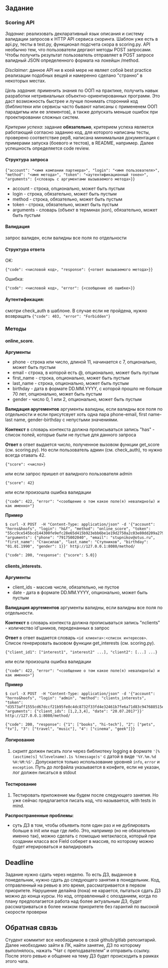 ## Задание
### Scoring API

*Задание*: реализовать декларативный язык описания и систему валидации запросов к HTTP API сервиса скоринга. Шаблон уже есть в api.py, тесты в test.py, функционал подсчета скора в scoring.py. API необычно тем, что пользователи дергают методы POST запросами. Чтобы получить результат пользователь отправляет в POST запросе валидный JSON определенного формата на локейшн /method.

*Disclaimer*: данное API ни в коей мере не являет собой best practice реализации подобных вещей и намеренно сделано "странно" в некоторых местах.

*Цель задания*: применить знания по ООП на практике, получить навык разработки нетривиальных объектно-ориентированных программ. Это даст возможность быстрее и лучше понимать сторонний код (библиотеки или сервисы часто бывают написаны с примененем ООП парадигмы или ее элементов), а также допускать меньше ошибок при проектировании сложных систем.

*Критерии успеха*: задание __обязательно__, критерием успеха является работающий согласно заданию код, для которого написаны тесты, проверено соответствие pep8, написана минимальная документация с примерами запуска (боевого и тестов), в README, например. Далее успешность определяется code review.

#### Структура запроса
```
{"account": "<имя компании партнера>", "login": "<имя пользователя>", "method": "<имя метода>", "token": "<аутентификационный токен>", "arguments": {<словарь с аргументами вызываемого метода>}}
```
* account - строка, опционально, может быть пустым
* login - строка, обязательно, может быть пустым
* method - строка, обязательно, может быть пустым
* token - строка, обязательно, может быть пустым
* arguments - словарь (объект в терминах json), обязательно, может быть пустым

#### Валидация
запрос валиден, если валидны все поля по отдельности

#### Структура ответа
OK:
```
{"code": <числовой код>, "response": {<ответ вызываемого метода>}}
```
Ошибка:
```
{"code": <числовой код>, "error": {<сообщение об ошибке>}}
```

#### Аутентификация:
смотри check_auth в шаблоне. В случае если не пройдена, нужно возвращать
```{"code": 403, "error": "Forbidden"}```

### Методы
#### online_score.
__Аргументы__
* phone - строка или число, длиной 11, начинается с 7, опционально, может быть пустым
* email - строка, в которой есть @, опционально, может быть пустым
* first_name - строка, опционально, может быть пустым
* last_name - строка, опционально, может быть пустым
* birthday - дата в формате DD.MM.YYYY, с которой прошло не больше 70 лет, опционально, может быть пустым
* gender - число 0, 1 или 2, опционально, может быть пустым

__Валидация аругементов__
аргументы валидны, если валидны все поля по отдельности и если присутсвует хоть одна пара phone-email, first name-last name, gender-birthday с непустыми значениями.

__Контекст__
в словарь контекста должна прописываться запись  "has" - список полей, которые были не пустые для данного запроса

__Ответ__
в ответ выдается число, полученное вызовом функции get_score (см. scoring.py). Но если пользователь админ (см. check_auth), то нужно всегда отавать 42.
```
{"score": <число>}
```
или если запрос пришел от валидного пользователя admin
```
{"score": 42}
```
или если произошла ошибка валидации
```
{"code": 422, "error": "<сообщение о том какое поле(я) невалидно(ы) и как именно>"}
```

__Пример__
```
$ curl -X POST  -H "Content-Type: application/json" -d '{"account": "horns&hoofs", "login": "h&f", "method": "online_score", "token": "55cc9ce545bcd144300fe9efc28e65d415b923ebb6be1e19d2750a2c03e80dd209a27954dca045e5bb12418e7d89b6d718a9e35af34e14e1d5bcd5a08f21fc95", "arguments": {"phone": "79175002040", "email": "stupnikov@otus.ru", "first_name": "Стансилав", "last_name": "Ступников", "birthday": "01.01.1990", "gender": 1}}' http://127.0.0.1:8080/method/
```
```
{"code": 200, "response": {"score": 5.0}}
```

#### clients_interests.
__Аргументы__
* client_ids - массив числе, обязательно, не пустое
* date - дата в формате DD.MM.YYYY, опционально, может быть пустым

__Валидация аругементов__
аргументы валидны, если валидны все поля по отдельности.

__Контекст__
в словарь контекста должна прописываться запись  "nclients" - количество id'шников,
переденанных в запрос

__Ответ__
в ответ выдается словарь `<id клиента>:<список интересов>`. Список генерировать вызовом функции get_interests (см. scoring.py).
```
{"client_id1": ["interest1", "interest2" ...], "client2": [...] ...}
```
или если произошла ошибка валидации
```
{"code": 422, "error": "<сообщение о том какое поле(я) невалидно(ы) и как именно>"}
```

__Пример__
```
$ curl -X POST  -H "Content-Type: application/json" -d '{"account": "horns&hoofs", "login": "admin", "method": "clients_interests", "token": "d3573aff1555cd67dccf21b95fe8c4dc8732f33fd4e32461b7fe6a71d83c947688515e36774c00fb630b039fe2223c991f045f13f24091386050205c324687a0", "arguments": {"client_ids": [1,2,3,4], "date": "20.07.2017"}}' http://127.0.0.1:8080/method/
```
```
{"code": 200, "response": {"1": ["books", "hi-tech"], "2": ["pets", "tv"], "3": ["travel", "music"], "4": ["cinema", "geek"]}}
```

#### Логирование
1. скрипт должен писать логи через библиотеку logging в формате `'[%(asctime)s] %(levelname).1s %(message)s'` c датой в виде `'%Y.%m.%d %H:%M:%S'`. Допускается только использование уровней `info`, `error` и `exception`. Путь до логфайла указывается в конфиге, если не указан, лог должен писаться в stdout

#### Тестирование
1. Тестировать приложение мы будем после следующего занятия. Но уже сейчас предлагается писать код, что называется, with tests in mind.

__Распространенные проблемы__:
* суть ДЗ в том, чтобы объявить поля один раз и не дублировать больше в init или еще где либо. Это, например (но не обязательно именно так), можно сделать с помощью метакласса, который при создании класса все Field соберет в массив, по которому можно будет итерироваться и валидировать

## Deadline
Задание нужно сдать через неделю. То есть ДЗ, выданное в понедельник, нужно сдать до следующего занятия в понедельник. Код, отправленный на ревью в это время, рассматривается в первом приоритете. Нарушение делайна (пока) не карается, пытаться сдать ДЗ можно до конца курсы. Но код, отправленный с опозданием, когда по плану предполагается работа над более актуальным ДЗ, будет рассматриваться в более низком приоритете без гарантий по высокой скорости проверки

## Обратная связь
Cтудент коммитит все необходимое в свой github/gitlab репозитарий. Далее необходимо зайти в ЛК, найти занятие, ДЗ по которому выполнялось, нажать “Чат с преподавателем” и отправить ссылку. После этого ревью и общение на тему ДЗ будет происходить в рамках этого чата.
